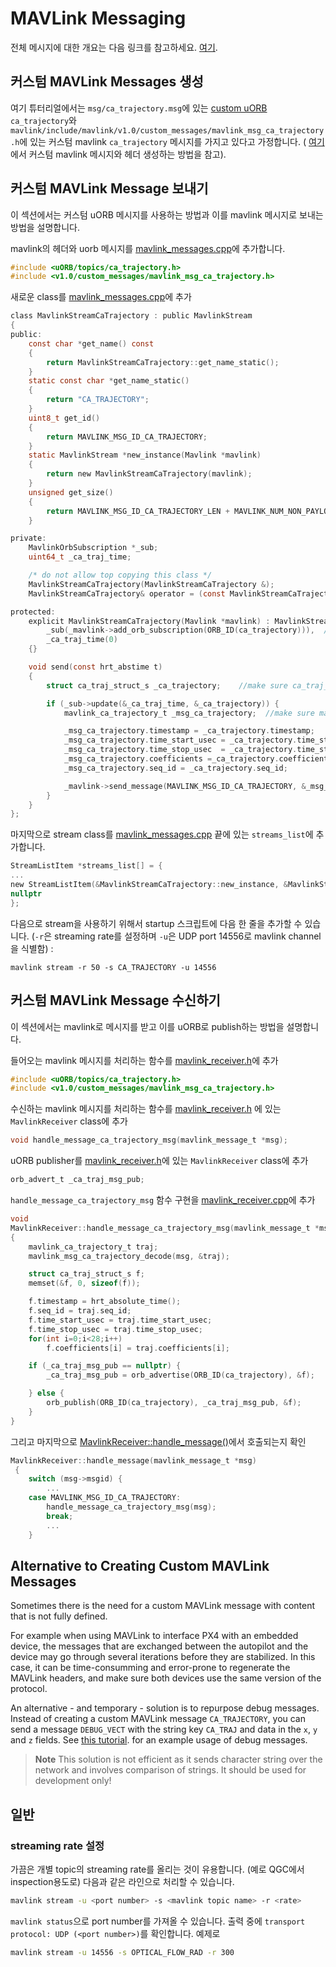 # MAVLink Messaging
전체 메시지에 대한 개요는 다음 링크를 참고하세요. [여기](https://mavlink.io/en/messages/).
## 커스텀 MAVLink Messages 생성
여기 튜터리얼에서는 `msg/ca_trajectory.msg`에 있는 [custom uORB](../middleware/uorb.md) `ca_trajectory`와 `mavlink/include/mavlink/v1.0/custom_messages/mavlink_msg_ca_trajectory.h`에 있는 커스텀 mavlink `ca_trajectory` 메시지를 가지고 있다고 가정합니다. (
[여기](http://qgroundcontrol.org/mavlink/create_new_mavlink_message)에서 커스텀 mavlink 메시지와 헤더 생성하는 방법을 참고).

## 커스텀 MAVLink Message 보내기
이 섹션에서는 커스텀 uORB 메시지를 사용하는 방법과 이를 mavlink 메시지로 보내는 방법을 설명합니다.

mavlink의 헤더와 uorb 메시지를 [mavlink_messages.cpp](https://github.com/PX4/Firmware/blob/master/src/modules/mavlink/mavlink_messages.cpp)에 추가합니다.

```C
#include <uORB/topics/ca_trajectory.h>
#include <v1.0/custom_messages/mavlink_msg_ca_trajectory.h>
```

새로운 class를 [mavlink_messages.cpp](https://github.com/PX4/Firmware/blob/master/src/modules/mavlink/mavlink_messages.cpp#L2193)에 추가

```C
class MavlinkStreamCaTrajectory : public MavlinkStream
{
public:
    const char *get_name() const
	{
		return MavlinkStreamCaTrajectory::get_name_static();
	}
	static const char *get_name_static()
	{
		return "CA_TRAJECTORY";
	}
	uint8_t get_id()
	{
		return MAVLINK_MSG_ID_CA_TRAJECTORY;
	}
	static MavlinkStream *new_instance(Mavlink *mavlink)
	{
		return new MavlinkStreamCaTrajectory(mavlink);
	}
	unsigned get_size()
	{
		return MAVLINK_MSG_ID_CA_TRAJECTORY_LEN + MAVLINK_NUM_NON_PAYLOAD_BYTES;
	}

private:
	MavlinkOrbSubscription *_sub;
	uint64_t _ca_traj_time;

	/* do not allow top copying this class */
	MavlinkStreamCaTrajectory(MavlinkStreamCaTrajectory &);
	MavlinkStreamCaTrajectory& operator = (const MavlinkStreamCaTrajectory &);

protected:
	explicit MavlinkStreamCaTrajectory(Mavlink *mavlink) : MavlinkStream(mavlink),
		_sub(_mavlink->add_orb_subscription(ORB_ID(ca_trajectory))),  // make sure you enter the name of your uORB topic here
		_ca_traj_time(0)
	{}

	void send(const hrt_abstime t)
	{
		struct ca_traj_struct_s _ca_trajectory;    //make sure ca_traj_struct_s is the definition of your uORB topic

		if (_sub->update(&_ca_traj_time, &_ca_trajectory)) {
			mavlink_ca_trajectory_t _msg_ca_trajectory;  //make sure mavlink_ca_trajectory_t is the definition of your custom mavlink message

			_msg_ca_trajectory.timestamp = _ca_trajectory.timestamp;
			_msg_ca_trajectory.time_start_usec = _ca_trajectory.time_start_usec;
			_msg_ca_trajectory.time_stop_usec  = _ca_trajectory.time_stop_usec;
			_msg_ca_trajectory.coefficients =_ca_trajectory.coefficients;
			_msg_ca_trajectory.seq_id = _ca_trajectory.seq_id;

			_mavlink->send_message(MAVLINK_MSG_ID_CA_TRAJECTORY, &_msg_ca_trajectory);
		}
	}
};
```

마지막으로 stream class를 [mavlink_messages.cpp](https://github.com/PX4/Firmware/blob/master/src/modules/mavlink/mavlink_messages.cpp) 끝에 있는 `streams_list`에 추가합니다.

```C
StreamListItem *streams_list[] = {
...
new StreamListItem(&MavlinkStreamCaTrajectory::new_instance, &MavlinkStreamCaTrajectory::get_name_static),
nullptr
};
```

다음으로 stream을 사용하기 위해서 startup 스크립트에 다음 한 줄을 추가할 수 있습니다. (`-r`은 streaming rate를 설정하며 `-u`은 UDP port 14556로 mavlink channel을 식별함) :

```
mavlink stream -r 50 -s CA_TRAJECTORY -u 14556
```


## 커스텀 MAVLink Message 수신하기
이 섹션에서는 mavlink로 메시지를 받고 이를 uORB로 publish하는 방법을 설명합니다.

들어오는 mavlink 메시지를 처리하는 함수를 [mavlink_receiver.h](https://github.com/PX4/Firmware/blob/master/src/modules/mavlink/mavlink_receiver.h#L77)에 추가

```C
#include <uORB/topics/ca_trajectory.h>
#include <v1.0/custom_messages/mavlink_msg_ca_trajectory.h>
```

수신하는 mavlink 메시지를 처리하는 함수를 [mavlink_receiver.h](https://github.com/PX4/Firmware/blob/master/src/modules/mavlink/mavlink_receiver.h#L140)
에 있는 `MavlinkReceiver` class에 추가

```C
void handle_message_ca_trajectory_msg(mavlink_message_t *msg);
```
uORB publisher를 [mavlink_receiver.h](https://github.com/PX4/Firmware/blob/master/src/modules/mavlink/mavlink_receiver.h#L195)에 있는 `MavlinkReceiver` class에 추가

```C
orb_advert_t _ca_traj_msg_pub;
```

`handle_message_ca_trajectory_msg` 함수 구현을 [mavlink_receiver.cpp](https://github.com/PX4/Firmware/blob/master/src/modules/mavlink/mavlink_receiver.cpp)에 추가

```C
void
MavlinkReceiver::handle_message_ca_trajectory_msg(mavlink_message_t *msg)
{
	mavlink_ca_trajectory_t traj;
	mavlink_msg_ca_trajectory_decode(msg, &traj);

	struct ca_traj_struct_s f;
	memset(&f, 0, sizeof(f));

	f.timestamp = hrt_absolute_time();
	f.seq_id = traj.seq_id;
	f.time_start_usec = traj.time_start_usec;
	f.time_stop_usec = traj.time_stop_usec;
	for(int i=0;i<28;i++)
		f.coefficients[i] = traj.coefficients[i];

	if (_ca_traj_msg_pub == nullptr) {
		_ca_traj_msg_pub = orb_advertise(ORB_ID(ca_trajectory), &f);

	} else {
		orb_publish(ORB_ID(ca_trajectory), _ca_traj_msg_pub, &f);
	}
}
```

그리고 마지막으로 [MavlinkReceiver::handle_message()](https://github.com/PX4/Firmware/blob/master/src/modules/mavlink/mavlink_receiver.cpp#L228)에서 호출되는지 확인

```C
MavlinkReceiver::handle_message(mavlink_message_t *msg)
 {
 	switch (msg->msgid) {
        ...
	case MAVLINK_MSG_ID_CA_TRAJECTORY:
		handle_message_ca_trajectory_msg(msg);
		break;
		...
 	}
```

## Alternative to Creating Custom MAVLink Messages
Sometimes there is the need for a custom MAVLink message with content that is not fully defined.

For example when using MAVLink to interface PX4 with an embedded device, the messages that are exchanged between the autopilot and the device may go through several iterations before they are stabilized.
In this case, it can be time-consumming and error-prone to regenerate the MAVLink headers, and make sure both devices use the same version of the protocol.

An alternative - and temporary - solution is to repurpose debug messages.
Instead of creating a custom MAVLink message `CA_TRAJECTORY`, you can send a message `DEBUG_VECT` with the string key `CA_TRAJ` and data in the `x`, `y` and `z` fields.
See [this tutorial](../debug/debug_values.md). for an example usage of debug messages.

> **Note** This solution is not efficient as it sends character string over the network and involves comparison of strings. It should be used for development only!

## 일반
### streaming rate 설정
가끔은 개별 topic의 streaming rate를 올리는 것이 유용합니다. (예로 QGC에서 inspection용도로) 다음과 같은 라인으로 처리할 수 있습니다.
```sh
mavlink stream -u <port number> -s <mavlink topic name> -r <rate>
```
```mavlink status```으로 port number를 가져올 수 있습니다. 출력 중에 ```transport protocol: UDP (<port number>)```를 확인합니다. 예제로
```sh
mavlink stream -u 14556 -s OPTICAL_FLOW_RAD -r 300
```
